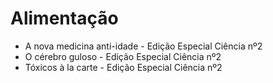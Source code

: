 # Alimentação

* A nova medicina anti-idade - Edição Especial Ciência nº2
* O cérebro guloso - Edição Especial Ciência nº2
* Tóxicos à la carte - Edição Especial Ciência nº2